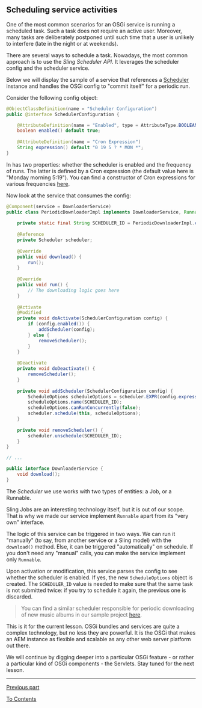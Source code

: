 ## Scheduling service activities

One of the most common scenarios for an OSGi service is running a scheduled task. Such a task does not require an active user. Moreover, many tasks are deliberately postponed until such time that a user is unlikely to interfere (late in the night or at weekends).  

There are several ways to schedule a task. Nowadays, the most common approach is to use the _Sling Scheduler API_. It leverages the scheduler config and the scheduler service.

Below we will display the sample of a service that references a [Scheduler](https://sling.apache.org/apidocs/sling9/org/apache/sling/commons/scheduler/Scheduler.html#schedule-java.lang.Object-org.apache.sling.commons.scheduler.ScheduleOptions-) instance and handles the OSGi config to "commit itself" for a periodic run.

Consider the following config object:
```java
@ObjectClassDefinition(name = "Scheduler Configuration")
public @interface SchedulerConfiguration {

	@AttributeDefinition(name = "Enabled", type = AttributeType.BOOLEAN)
	boolean enabled() default true;
	
	@AttributeDefinition(name = "Cron Expression")
	String expression() default "0 19 5 ? * MON *";
}
```

In has two properties: whether the scheduler is enabled and the frequency of runs. The latter is defined by a Cron expression (the default value here is "Monday morning 5:19"). You can find a constructor of Cron expressions for various frequencies [here](https://www.freeformatter.com/cron-expression-generator-quartz.html).

Now look at the service that consumes the config:
```java
@Component(service = DownloaderService)
public class PeriodicDownloaderImpl implements DownloaderService, Runnable {
    
    private static final String SCHEDULER_ID = PeriodicDownloaderImpl.class.getName() + "_scheduler";
    
    @Reference
    private Scheduler scheduler;
    
    @Override 
    public void download() {
        run();
    }
    
    @Override 
    public void run() {
        // The downloading logic goes here
    }
    
    @Activate
    @Modified
    private void doActivate(SchedulerConfiguration config) {
        if (config.enabled()) {
            addScheduler(config);
        } else {
            removeScheduler();
        }
    }
    
    @Deactivate
    private void doDeactivate() {
        removeScheduler();
    }
    
    private void addScheduler(SchedulerConfiguration config) {
        ScheduleOptions scheduleOptions = scheduler.EXPR(config.expression());
        scheduleOptions.name(SCHEDULER_ID);
        scheduleOptions.canRunConcurrently(false);
        scheduler.schedule(this, scheduleOptions);
    }
    
    private void removeScheduler() {
        scheduler.unschedule(SCHEDULER_ID);
    }
}

// ...

public interface DownloaderService {
    void download();
}
```

The _Scheduler_ we use works with two types of entities: a Job, or a Runnable. 

Sling Jobs are an interesting technology itself, but it is out of our scope. That is why we made our service implement `Runnable` apart from its "very own" interface. 

The logic of this service can be triggered in two ways. We can run it "manually" (to say, from another service or a Sling model) with the `download()` method. Else, it can be triggered "automatically" on schedule. If you don't need any "manual" calls, you can make the service implement only `Runnable`.

Upon activation or modification, this service parses the config to see whether the scheduler is enabled. If yes, the new `ScheduleOptions` object is created. The `SCHEDULER_ID` value is needed to make sure that the same task is not submitted twice: if you try to schedule it again, the previous one is discarded.

> You can find a similar scheduler responsible for periodic downloading of new music albums in our sample project [here](../../project/core/src/main/java/com/exadel/aem/core/services/impl/NewAlbumsRetrievalScheduler.java).

This is it for the current lesson. OSGi bundles and services are quite a complex technology, but no less they are powerful. It is the OSGi that makes an AEM instance as flexible and scalable as any other web server platform out there. 

We will continue by digging deeper into a particular OSGi feature - or rather a particular kind of OSGi components - the Servlets. Stay tuned for the next lesson.
 
---

[Previous part](part2.md)

[To Contents](../../../README.md)

